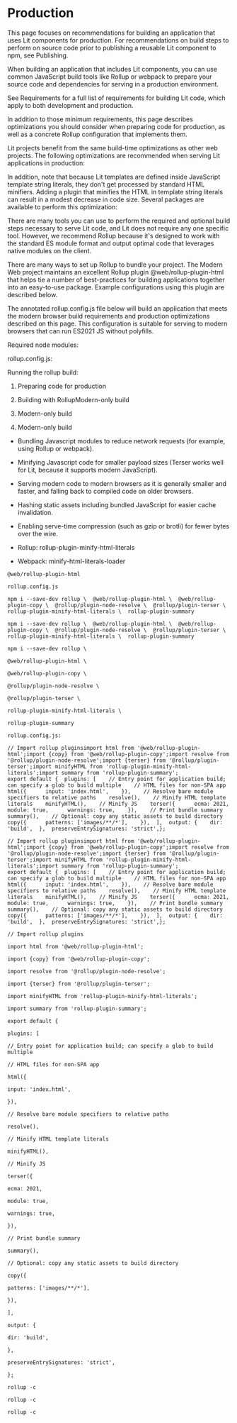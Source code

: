 # Production

This page focuses on recommendations for building an application that uses Lit components for production. For recommendations on build steps to perform on source code prior to publishing a reusable Lit component to npm, see Publishing.

When building an application that includes Lit components, you can use common JavaScript build tools like Rollup or webpack to prepare your source code and dependencies for serving in a production environment.

See Requirements for a full list of requirements for building Lit code, which apply to both development and production.

In addition to those minimum requirements, this page describes optimizations you should consider when preparing code for production, as well as a concrete Rollup configuration that implements them.

Lit projects benefit from the same build-time optimizations as other web projects. The following optimizations are recommended when serving Lit applications in production:

In addition, note that because Lit templates are defined inside JavaScript template string literals, they don't get processed by standard HTML minifiers. Adding a plugin that minifies the HTML in template string literals can result in a modest decrease in code size. Several packages are available to perform this optimization:

There are many tools you can use to perform the required and optional build steps necessary to serve Lit code, and Lit does not require any one specific tool. However, we recommend Rollup because it's designed to work with the standard ES module format and output optimal code that leverages native modules on the client.

There are many ways to set up Rollup to bundle your project. The Modern Web project maintains an excellent Rollup plugin @web/rollup-plugin-html that helps tie a number of best-practices for building applications together into an easy-to-use package. Example configurations using this plugin are described below.

The annotated rollup.config.js file below will build an application that meets the modern browser build requirements and production optimizations described on this page. This configuration is suitable for serving to modern browsers that can run ES2021 JS without polyfills.

Required node modules:

rollup.config.js:

Running the rollup build:


1. Preparing code for production
2. Building with RollupModern-only build
3. Modern-only build


1. Modern-only build


* Bundling Javascript modules to reduce network requests (for example, using Rollup or webpack).
* Minifying Javascript code for smaller payload sizes (Terser works well for Lit, because it supports modern JavaScript).
* Serving modern code to modern browsers as it is generally smaller and faster, and falling back to compiled code on older browsers.
* Hashing static assets including bundled JavaScript for easier cache invalidation.
* Enabling serve-time compression (such as gzip or brotli) for fewer bytes over the wire.


* Rollup: rollup-plugin-minify-html-literals
* Webpack: minify-html-literals-loader

```
@web/rollup-plugin-html
```

```
rollup.config.js
```

```
npm i --save-dev rollup \  @web/rollup-plugin-html \  @web/rollup-plugin-copy \  @rollup/plugin-node-resolve \  @rollup/plugin-terser \  rollup-plugin-minify-html-literals \  rollup-plugin-summary
```

```
npm i --save-dev rollup \  @web/rollup-plugin-html \  @web/rollup-plugin-copy \  @rollup/plugin-node-resolve \  @rollup/plugin-terser \  rollup-plugin-minify-html-literals \  rollup-plugin-summary
```

```
npm i --save-dev rollup \
```

```
@web/rollup-plugin-html \
```

```
@web/rollup-plugin-copy \
```

```
@rollup/plugin-node-resolve \
```

```
@rollup/plugin-terser \
```

```
rollup-plugin-minify-html-literals \
```

```
rollup-plugin-summary
```

```
rollup.config.js:
```

```
// Import rollup pluginsimport html from '@web/rollup-plugin-html';import {copy} from '@web/rollup-plugin-copy';import resolve from '@rollup/plugin-node-resolve';import {terser} from '@rollup/plugin-terser';import minifyHTML from 'rollup-plugin-minify-html-literals';import summary from 'rollup-plugin-summary';
export default {  plugins: [    // Entry point for application build; can specify a glob to build multiple    // HTML files for non-SPA app    html({      input: 'index.html',    }),    // Resolve bare module specifiers to relative paths    resolve(),    // Minify HTML template literals    minifyHTML(),    // Minify JS    terser({      ecma: 2021,      module: true,      warnings: true,    }),    // Print bundle summary    summary(),    // Optional: copy any static assets to build directory    copy({      patterns: ['images/**/*'],    }),  ],  output: {    dir: 'build',  },  preserveEntrySignatures: 'strict',};
```

```
// Import rollup pluginsimport html from '@web/rollup-plugin-html';import {copy} from '@web/rollup-plugin-copy';import resolve from '@rollup/plugin-node-resolve';import {terser} from '@rollup/plugin-terser';import minifyHTML from 'rollup-plugin-minify-html-literals';import summary from 'rollup-plugin-summary';
export default {  plugins: [    // Entry point for application build; can specify a glob to build multiple    // HTML files for non-SPA app    html({      input: 'index.html',    }),    // Resolve bare module specifiers to relative paths    resolve(),    // Minify HTML template literals    minifyHTML(),    // Minify JS    terser({      ecma: 2021,      module: true,      warnings: true,    }),    // Print bundle summary    summary(),    // Optional: copy any static assets to build directory    copy({      patterns: ['images/**/*'],    }),  ],  output: {    dir: 'build',  },  preserveEntrySignatures: 'strict',};
```

```
// Import rollup plugins
```

```
import html from '@web/rollup-plugin-html';
```

```
import {copy} from '@web/rollup-plugin-copy';
```

```
import resolve from '@rollup/plugin-node-resolve';
```

```
import {terser} from '@rollup/plugin-terser';
```

```
import minifyHTML from 'rollup-plugin-minify-html-literals';
```

```
import summary from 'rollup-plugin-summary';
```

```
export default {
```

```
plugins: [
```

```
// Entry point for application build; can specify a glob to build multiple
```

```
// HTML files for non-SPA app
```

```
html({
```

```
input: 'index.html',
```

```
}),
```

```
// Resolve bare module specifiers to relative paths
```

```
resolve(),
```

```
// Minify HTML template literals
```

```
minifyHTML(),
```

```
// Minify JS
```

```
terser({
```

```
ecma: 2021,
```

```
module: true,
```

```
warnings: true,
```

```
}),
```

```
// Print bundle summary
```

```
summary(),
```

```
// Optional: copy any static assets to build directory
```

```
copy({
```

```
patterns: ['images/**/*'],
```

```
}),
```

```
],
```

```
output: {
```

```
dir: 'build',
```

```
},
```

```
preserveEntrySignatures: 'strict',
```

```
};
```

```
rollup -c
```

```
rollup -c
```

```
rollup -c
```

